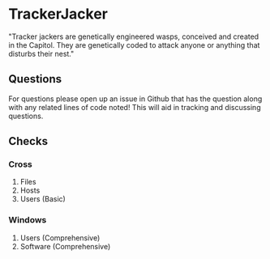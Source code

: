 # TrackerJacker
"Tracker jackers are genetically engineered wasps, conceived and created in the Capitol. They are genetically coded to attack anyone or anything that disturbs their nest."

## Questions
For questions please open up an issue in Github that has the question along with any related lines of code noted! This will aid in tracking and discussing questions.

## Checks
### Cross
1. Files
2. Hosts
3. Users (Basic)

### Windows
1. Users (Comprehensive)
2. Software (Comprehensive)